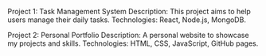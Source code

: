 Project 1: Task Management System
Description: This project aims to help users manage their daily tasks.
Technologies: React, Node.js, MongoDB.

Project 2: Personal Portfolio
Description: A personal website to showcase my projects and skills.
Technologies: HTML, CSS, JavaScript, GitHub pages.
